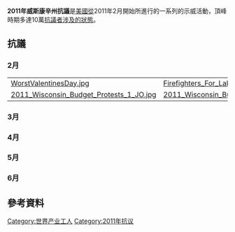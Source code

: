 **2011年威斯康辛州抗議**是[美國從](https://zh.wikipedia.org/wiki/美國 "wikilink")2011年2月開始所進行的一系列的示威活動，頂峰時期多達10萬[抗議者涉及的狀態](https://zh.wikipedia.org/wiki/抗議者 "wikilink")。

## 抗議

### 2月

|                                                                                                                                                                          |                                                                                                                                                                          |
| ------------------------------------------------------------------------------------------------------------------------------------------------------------------------ | ------------------------------------------------------------------------------------------------------------------------------------------------------------------------ |
| [WorstValentinesDay.jpg](https://zh.wikipedia.org/wiki/File:WorstValentinesDay.jpg "fig:WorstValentinesDay.jpg")                                                         | [Firefighters_For_Labor.jpg](https://zh.wikipedia.org/wiki/File:Firefighters_For_Labor.jpg "fig:Firefighters_For_Labor.jpg")                                           |
| [2011_Wisconsin_Budget_Protests_1_JO.jpg](https://zh.wikipedia.org/wiki/File:2011_Wisconsin_Budget_Protests_1_JO.jpg "fig:2011_Wisconsin_Budget_Protests_1_JO.jpg") | [2011_Wisconsin_Budget_Protests_2_JO.jpg](https://zh.wikipedia.org/wiki/File:2011_Wisconsin_Budget_Protests_2_JO.jpg "fig:2011_Wisconsin_Budget_Protests_2_JO.jpg") |

### 3月

### 4月

### 5月

### 6月

## 參考資料

[Category:世界产业工人](https://zh.wikipedia.org/wiki/Category:世界产业工人 "wikilink") [Category:2011年抗议](https://zh.wikipedia.org/wiki/Category:2011年抗议 "wikilink")